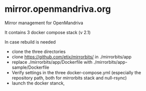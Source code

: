 # mirror.openmandriva.org
Mirror management for OpenMandriva

It contains 3 docker compose stack (v 2.1)

In case rebuild is needed
- clone the three directories
- clone https://github.com/etix/mirrorbits/ in ./mirrorbits/app
- replace ./mirrorbits/app/Dockerfile with ./mirrorbits/app-sample/Dockerfile
- Verify settings in the three docker-compose.yml (especially the repository path, both for mirrorbits stack and null-rsync)
- launch the docker stanck,

